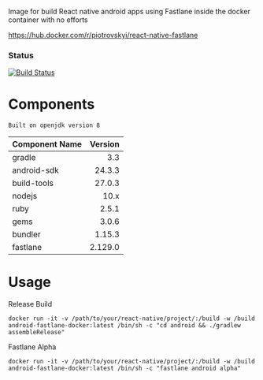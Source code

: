 Image for build React native android apps using Fastlane inside the docker container with no efforts

https://hub.docker.com/r/piotrovskyi/react-native-fastlane

### Status
[![Build Status](https://travis-ci.org/Piotrovskyi/docker-react-native-fastlane.png)](https://travis-ci.org/Piotrovskyi/docker-react-native-fastlane)

# Components
```
Built on openjdk version 8
```

| Component Name | Version |
|:---------------|--------:|
|gradle|3.3|
|android-sdk|24.3.3|
|build-tools|27.0.3|
|nodejs|10.x|
|ruby|2.5.1|
|gems|3.0.6|
|bundler|1.15.3|
|fastlane|2.129.0|

# Usage

Release Build
```
docker run -it -v /path/to/your/react-native/project/:/build -w /build android-fastlane-docker:latest /bin/sh -c "cd android && ./gradlew assembleRelease"
```

Fastlane Alpha
```
docker run -it -v /path/to/your/react-native/project/:/build -w /build android-fastlane-docker:latest /bin/sh -c "fastlane android alpha"
```
